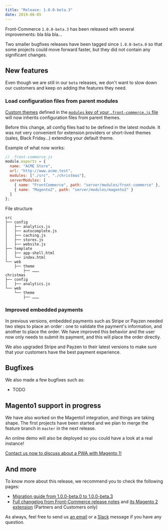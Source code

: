 ```yaml
---
title: "Release: 1.0.0-beta.3"
date: 2019-06-05
---
```


Front-Commerce `1.0.0-beta.3` has been released with several improvements: bla bla bla…

Two smaller bugfixes releases have been tagged since `1.0.0-beta.0` so that some projects could move forward faster, but they did not contain any significant changes.

<!-- more -->

## New features

Even though we are still in our `beta` releases, we don't want to slow down our customers and keep on adding the features they need.

### Load configuration files from parent modules

[Custom themes](/docs/essentials/extend-the-theme.html) defined in the [`modules` key of your `.front-commerce.js` file](/docs/reference/front-commerce-js.html#modules) will now inherits configuration files from parent themes.

Before this change, all config files had to be defined in the latest module.
It was not very convenient for extension providers or short-lived themes (sales, Black Friday…) extending your default theme.

Example of what now works:

```js
// .front-commerce.js
module.exports = {
  name: "ACME Store",
  url: "http://www.acme.test",
  modules: ["./src", "./christmas"],
  serverModules: [
    { name: "FrontCommerce", path: "server/modules/front-commerce" },
    { name: "Magento2", path: "server/modules/magento2" }
  ]
};
```

File structure

```text
src
├── config
│   ├── analytics.js
│   ├── autocomplete.js
│   ├── caching.js
│   ├── stores.js
│   ├── website.js
├── template
│   ├── app-shell.html
│   └── index.html
└── web
    ├── theme
        ├── ………
christmas
├── config
│   ├── analytics.js
└── web
    └── theme
        ├── ………
```

### Improved embedded payments

In previous versions, embedded payments such as Stripe or Payzen needed two steps to place an order : one to validate the payment's information, and another to place the order. We have improved this behavior and the user now only needs to submit its payment, and this will place the order directly.

We also upgraded Stripe and Payzen to their latest versions to make sure that your customers have the best payment experience.

## Bugfixes

We also made a few bugfixes such as:

* TODO

## Magento1 support in progress

We have also worked on the Magento1 integration, and things are taking shape.
The first projects have been started and we plan to merge the feature branch in `master` in the next release.

An online demo will also be deployed so you could have a look at a real instance!

<a class="link primary button" href="mailto:contact@front-commerce.com?subject=I’d like to keep my Magento1 and give it superpowers!">Contact us now to discuss about a PWA with Magento 1!</a>

## And more

To know more about this release, we recommend you to check the following pages:
- [Migration guide from 1.0.0-beta.0 to 1.0.0-beta.3](/docs/appendices/migration-guides.html#1-0-0-beta-0-gt-1-0-0-beta-3)
- [Full changelog from Front-Commerce release notes](https://gitlab.com/front-commerce/front-commerce/releases) and [its Magento 2 extension](https://gitlab.com/front-commerce/magento2-module-front-commerce/releases) (Partners and Customers only)

As always, feel free to send us [an email](mailto:contact@front-commerce.com) or a [Slack](https://join.slack.com/t/front-commerce/shared_invite/enQtMzI2OTEyMDYzOTkxLWY0Y2JjYmRmNGQ2MWM1NzQyMjQwNzlmYzJmYzgzNTIwYzQ3MDVkMWZiYmYwNWFhODhmYWM5OTI4YjdiZDJkY2Q) message if you have any question.
